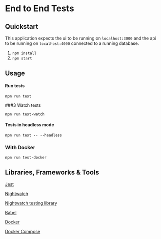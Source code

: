 # End to End Tests

## Quickstart

This application expects the ui to be running on `localhost:3000` and the api to be running on `localhost:4000` connected to a running database.

1. `npm install`
2. `npm start`

## Usage

#### Run tests

`npm run test`

###3 Watch tests

`npm run test-watch`

#### Tests in headless mode

`npm run test -- --headless`

### With Docker

`npm run test-docker`

## Libraries, Frameworks & Tools

[Jest](https://jestjs.io/)

[Nightwatch](https://nightwatchjs.org/)

[Nightwatch testing library](https://testing-library.com/docs/nightwatch-testing-library/intro)

[Babel](https://babeljs.io/docs/en/babel-preset-env)

[Docker](https://www.docker.com/)

[Docker Compose](https://docs.docker.com/compose/)
